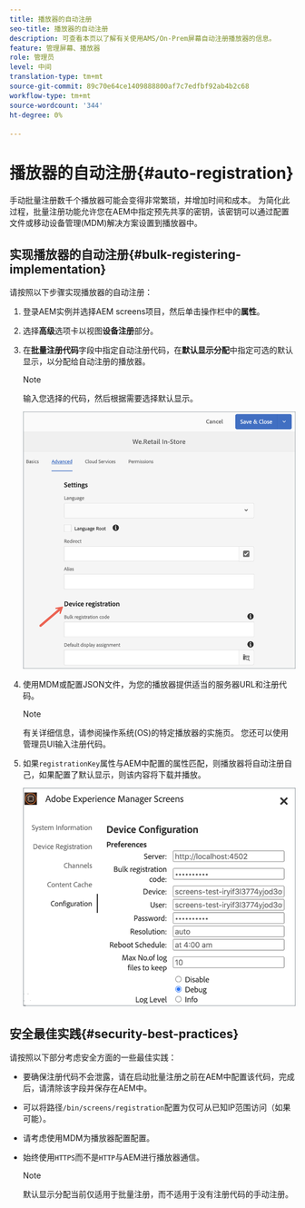 ```yaml
---
title: 播放器的自动注册
seo-title: 播放器的自动注册
description: 可查看本页以了解有关使用AMS/On-Prem屏幕自动注册播放器的信息。
feature: 管理屏幕、播放器
role: 管理员
level: 中间
translation-type: tm+mt
source-git-commit: 89c70e64ce1409888800af7c7edfbf92ab4b2c68
workflow-type: tm+mt
source-wordcount: '344'
ht-degree: 0%

---
```



# 播放器的自动注册{#auto-registration}

手动批量注册数千个播放器可能会变得非常繁琐，并增加时间和成本。 为简化此过程，批量注册功能允许您在AEM中指定预先共享的密钥，该密钥可以通过配置文件或移动设备管理(MDM)解决方案设置到播放器中。

## 实现播放器的自动注册{#bulk-registering-implementation}

请按照以下步骤实现播放器的自动注册：

1. 登录AEM实例并选择AEM screens项目，然后单击操作栏中的&#x200B;**属性**。
1. 选择&#x200B;**高级**&#x200B;选项卡以视图&#x200B;**设备注册**&#x200B;部分。

1. 在&#x200B;**批量注册代码**&#x200B;字段中指定自动注册代码，在&#x200B;**默认显示分配**&#x200B;中指定可选的默认显示，以分配给自动注册的播放器。
   >[!NOTE]
   >输入您选择的代码，然后根据需要选择默认显示。

   ![图像](/help/user-guide/assets/auto-registration/auto-register1.png)
1. 使用MDM或配置JSON文件，为您的播放器提供适当的服务器URL和注册代码。

   >[!NOTE]
   >有关详细信息，请参阅操作系统(OS)的特定播放器的实施页。 您还可以使用管理员UI输入注册代码。

1. 如果`registrationKey`属性与AEM中配置的属性匹配，则播放器将自动注册自己，如果配置了默认显示，则该内容将下载并播放。

   ![图像](/help/user-guide/assets/auto-registration/auto-register2.png)

## 安全最佳实践{#security-best-practices}

请按照以下部分考虑安全方面的一些最佳实践：

* 要确保注册代码不会泄露，请在启动批量注册之前在AEM中配置该代码，完成后，请清除该字段并保存在AEM中。

* 可以将路径`/bin/screens/registration`配置为仅可从已知IP范围访问（如果可能）。

* 请考虑使用MDM为播放器配置配置。

* 始终使用`HTTPS`而不是`HTTP`与AEM进行播放器通信。

   >[!NOTE]
   >默认显示分配当前仅适用于批量注册，而不适用于没有注册代码的手动注册。